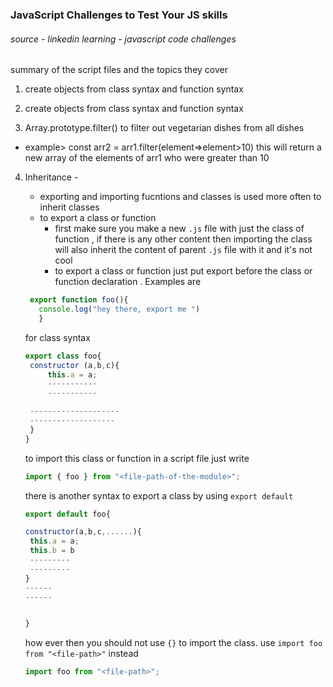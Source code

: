 ### JavaScript Challenges to Test Your JS skills

###### source - linkedin learning - javascript code challenges

summary of the script files and the topics they cover

1. create objects from class syntax and function syntax

2. create objects from class syntax and function syntax

3. Array.prototype.filter() to filter out vegetarian dishes from all dishes

- example> const arr2 = arr1.filter(element=>element>10)
  this will return a new array of the elements of arr1 who were greater than 10

4. Inheritance -

   - exporting and importing fucntions and classes is used more often to inherit classes
   - to export a class or function
     - first make sure you make a new `.js` file with just the class of function , if there is any other content then importing the class will also inherit the content of parent `.js` file with it and it's not cool
     - to export a class or function just put export before the class or function declaration .
       Examples are

   ```JavaScript
    export function foo(){
      console.log("hey there, export me ")
      }
   ```

   for class syntax

   ```JavaScript
   export class foo{
    constructor (a,b,c){
        this.a = a;
        -----------
        -----------

    --------------------
    -------------------
    }
   }
   ```

   to import this class or function in a script file just write

   ```javascript
   import { foo } from "<file-path-of-the-module>";
   ```

   there is another syntax to export a class by using `export default`

   ```js
   export default foo{

   constructor(a,b,c,......){
    this.a = a;
    this.b = b
    ---------
    ---------
   }
   ------
   ------


   }
   ```

   how ever then you should not use `{}` to import the class. use `import foo from "<file-path>"` instead

   ```js
   import foo from "<file-path>";
   ```
